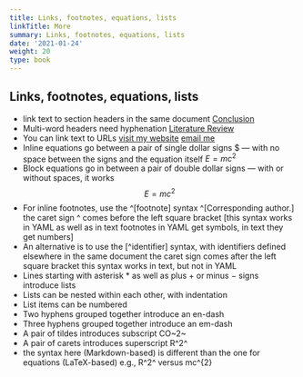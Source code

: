 ```yaml
---
title: Links, footnotes, equations, lists
linkTitle: More
summary: Links, footnotes, equations, lists
date: '2021-01-24'
weight: 20
type: book
---
```



## Links, footnotes, equations, lists

* link text to section headers in the same document [Conclusion](#conclusion)
* Multi-word headers need hyphenation [Literature Review](#literature-review)
* You can link text to URLs [visit my website](https://resulumit.com/) [email me](mailto:resuluy@uio.no)
* Inline equations go between a pair of single dollar signs $ — with no space between the signs and the equation itself $E = mc^{2}$
* Block equations go in between a pair of double dollar signs — with or without spaces, it works $$ E = mc^{2}$$
* For inline footnotes, use the ^[footnote] syntax ^[Corresponding author.] the caret sign ^ comes before the left square bracket [this syntax works in YAML as well as in text footnotes in YAML get symbols, in text they get numbers]
* An alternative is to use the [^identifier] syntax, with identifiers defined elsewhere in the same document the caret sign comes after the left square bracket this syntax works in text, but not in YAML
* Lines starting with asterisk * as well as plus + or minus − signs introduce lists
* Lists can be nested within each other, with indentation
* List items can be numbered
* Two hyphens grouped together introduce an en-dash
* Three hyphens grouped together introduce an em-dash
* A pair of tildes introduces subscript CO~2~
* A pair of carets introduces superscript R^2^
* the syntax here (Markdown-based) is different than the one for equations (LaTeX-based) e.g., R^2^ versus mc^{2}


